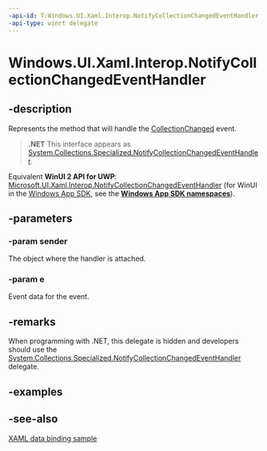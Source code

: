 ```yaml
---
-api-id: T:Windows.UI.Xaml.Interop.NotifyCollectionChangedEventHandler
-api-type: winrt delegate
---
```

<!-- Delegate syntax.
public delegate void NotifyCollectionChangedEventHandler(System.Object sender, Windows.UI.Xaml.Interop.NotifyCollectionChangedEventArgs e)
-->
# Windows.UI.Xaml.Interop.NotifyCollectionChangedEventHandler

## -description
Represents the method that will handle the [CollectionChanged](inotifycollectionchanged_collectionchanged.md) event.



> **.NET**
> This interface appears as [System.Collections.Specialized.NotifyCollectionChangedEventHandler](/dotnet/api/system.collections.specialized.notifycollectionchangedeventhandler?view=dotnet-uwp-10.0&preserve-view=true).

Equivalent **WinUI 2 API for UWP**: [Microsoft.UI.Xaml.Interop.NotifyCollectionChangedEventHandler](/windows/winui/api/microsoft.ui.xaml.interop.notifycollectionchangedeventhandler) (for WinUI in the [Windows App SDK](/windows/apps/windows-app-sdk/), see the **[Windows App SDK namespaces](/windows/windows-app-sdk/api/winrt/)**).

## -parameters
### -param sender
The object where the handler is attached.

### -param e
Event data for the event.


## -remarks
When programming with .NET, this delegate is hidden and developers should use the [System.Collections.Specialized.NotifyCollectionChangedEventHandler](/dotnet/api/system.collections.specialized.notifycollectionchangedeventhandler?view=dotnet-uwp-10.0&preserve-view=true) delegate.

## -examples

## -see-also
[XAML data binding sample](https://github.com/Microsoft/Windows-universal-samples/tree/master/Samples/XamlBind)
